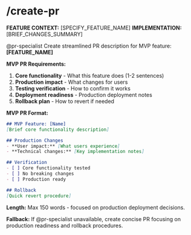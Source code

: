 # /create-pr

**FEATURE CONTEXT:** [SPECIFY_FEATURE_NAME]
**IMPLEMENTATION:** [BRIEF_CHANGES_SUMMARY]

@pr-specialist Create streamlined PR description for MVP feature: **[FEATURE_NAME]**

**MVP PR Requirements:**
1. **Core functionality** - What this feature does (1-2 sentences)
2. **Production impact** - What changes for users
3. **Testing verification** - How to confirm it works
4. **Deployment readiness** - Production deployment notes
5. **Rollback plan** - How to revert if needed

**MVP PR Format:**
```markdown
## MVP Feature: [Name]
[Brief core functionality description]

## Production Changes
- **User impact:** [What users experience]
- **Technical changes:** [Key implementation notes]

## Verification
- [ ] Core functionality tested
- [ ] No breaking changes
- [ ] Production ready

## Rollback
[Quick revert procedure]
```

**Length:** Max 150 words - focused on production deployment decisions.

**Fallback:** If @pr-specialist unavailable, create concise PR focusing on production readiness and rollback procedures.
